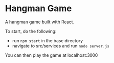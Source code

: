 # Hangman Game

A hangman game built with React.

To start, do the following:
- run `npm start` in the base directory
- navigate to src/services and run `node server.js`

You can then play the game at localhost:3000
